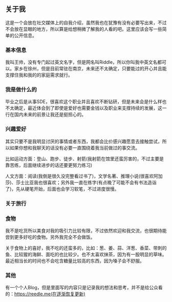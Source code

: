 ## 关于我

这是一个会放在社交媒体上的自我介绍，虽然我也在犹豫有没有必要写出来，不过不会放在显眼的地方，所以算是给想稍微了解我的人看的吧。这里应该会写一些简单的公开信息。

### 基本信息

我叫王帅，没有专门起过英文名字，但是网名叫Riddle，所以你叫我中英文名都可以。家乡在徐州，但是目前常驻在南京，未来还不太确定，只要能过的开心并且能支撑住我和我的的家庭需求就行。

### 我是做什么的

毕业之后是从事SDE，很喜欢这个职业并且喜欢不断钻研，但是未来会是什么样也不太确定，最近体会到了即使是爱好也需要金钱以及职业来支撑持续的发展，这一行在国内未来的前景让我还是挺担心的。

### 兴趣爱好

其实只要不是我明显讨厌的事情或者东西，我都会比价感兴趣愿意去接触尝试，所以如果你想和我聊天的话没有必要一直围绕着我当前做过的事交流。

比如运动方面：登山、跑步、徒步、射箭(我射箭在馆里还蛮厉害的，不过主要是靠苦练，后面继续进步的话还要更努力练习)

人文方面：阅读(我倒是很久没完整看过书了)，文学名著、推理小说(很喜欢阿加莎)、莎士比亚我也很喜欢；另外我一直在练字(有点晚了可能不会有书法造诣了)，先从硬笔开始，后面也会学习软笔，不过进度很慢。

### 关于旅行



### 食物

我不是吃货所以美食对我的吸引力比较有限，不过依然欢迎和我交流，也很期待能尝到更多好吃的食物。另外我完全不会做饭。

关于食物上的喜好，我不吃的还蛮多的，比如：葱、姜、蒜、洋葱、香菜、带刺的鱼、比较猩的海鲜、面吃的也比较少。也不太喜欢抹茶，因为有一股明显的草味。最近相当长的时间也不会吃含糖量比较高的东西，因为嗓子会不舒服。


### 其他

有一个个人Blog，但是里面写的内容只是记录我的想法和思考，并不是给公众看的：https://reedle.me(在逐渐恢复更新)
